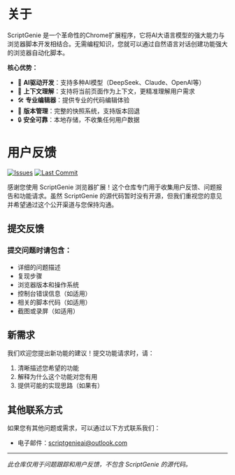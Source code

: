 # 关于
ScriptGenie 是一个革命性的Chrome扩展程序，它将AI大语言模型的强大能力与浏览器脚本开发相结合。无需编程知识，您就可以通过自然语言对话创建功能强大的浏览器自动化脚本。

**核心优势：**
- 🤖 **AI驱动开发**：支持多种AI模型（DeepSeek、Claude、OpenAI等）
- 🧠 **上下文理解**：支持将当前页面作为上下文，更精准理解用户需求
- 🛠️ **专业编辑器**：提供专业的代码编辑体验
- 📸 **版本管理**：完整的快照系统，支持版本回退
- 🔒 **安全可靠**：本地存储，不收集任何用户数据
# 用户反馈

[![Issues](https://img.shields.io/github/issues/scriptgenie/issues)](https://github.com/scriptgenie/issues/issues)
[![Last Commit](https://img.shields.io/github/last-commit/scriptgenie/issues)](https://github.com/scriptgenie/issues/commits/main)

感谢您使用 ScriptGenie 浏览器扩展！这个仓库专门用于收集用户反馈、问题报告和功能请求。虽然 ScriptGenie 的源代码暂时没有开源，但我们重视您的意见并希望通过这个公开渠道与您保持沟通。

## 提交反馈

### 提交问题时请包含：

- 详细的问题描述
- 复现步骤
- 浏览器版本和操作系统
- 控制台错误信息（如适用）
- 相关的脚本代码（如适用）
- 截图或录屏（如适用）

## 新需求

我们欢迎您提出新功能的建议！提交功能请求时，请：

1. 清晰描述您希望的功能
2. 解释为什么这个功能对您有用
3. 提供可能的实现思路（如果有）

## 其他联系方式

如果您有其他问题或需求，可以通过以下方式联系我们：

- 电子邮件：[scriptgenieai@outlook.com](mailto:scriptgenieai@outlook.com)

---

*此仓库仅用于问题跟踪和用户反馈，不包含 ScriptGenie 的源代码。*
        
